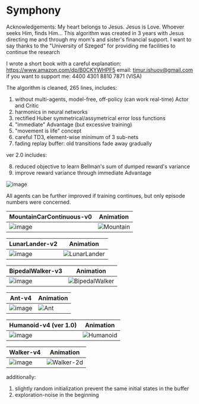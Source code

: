 # Symphony



Acknowledgements: My heart belongs to Jesus. Jesus is Love. Whoever seeks Him, finds Him...
This algorithm was created in 3 years with Jesus directing me and through my mom's and sister's financial support.
I want to say thanks to the "University of Szeged" for providing me facilities to continue the research

I wrote a short book with a careful explanation: https://www.amazon.com/dp/B0CKYWHPF5
email: timur.ishuov@gmail.com
if you want to support me: 4400 4301 8810 7871 (VISA)

The algorithm is cleaned, 265 lines, includes:

1. without multi-agents, model-free, off-policy (can work real-time) Actor and Critic
2. harmonics in neural networks
3. rectified Huber symmetrical/assymetrical error loss functions
4. "immediate" Advantage (but excessive training)
5. "movement is life" concept
6. careful TD3, element-wise minimum of 3 sub-nets
7. fading replay buffer: old transitions fade away gradually


ver 2.0 includes:

8. reduced objective to learn Bellman's sum of dumped reward's variance
9. improve reward variance through immediate Advantage




![image](https://github.com/timurgepard/Simphony/assets/13238473/864a23b6-a2c8-4e83-b69c-497c4cd662c1)

All agents can be further improved if training continues, but only episode numbers were concerned.

|  MountainCarContinuous-v0 | Animation |
| ------------- | ------------- |
| ![image](https://github.com/timurgepard/Simphony/assets/13238473/9df263d1-3ba5-4b8d-9c74-f543c58378e9) | ![Mountain](https://github.com/timurgepard/Simphony/assets/13238473/ef21e8ef-ab39-44bb-bf61-76d1cb810107) |


|  LunarLander-v2 | Animation |
| ------------- | ------------- |
| ![image](https://github.com/timurgepard/Simphony/assets/13238473/11cf2201-50e2-471b-849f-c609c794a7a7) |![LunarLander](https://github.com/timurgepard/Simphony/assets/13238473/351cae3a-95bf-46a1-be3a-f11506353444)|

| BipedalWalker-v3  | Animation |
| ------------- | ------------- |
| ![image](https://github.com/timurgepard/Simphony/assets/13238473/6d2ea242-4f6b-4519-9dc9-af51469b2a8b)  | ![BipedalWalker](https://github.com/timurgepard/Simphony/assets/13238473/725371e6-9f41-43dc-8ae6-188ad01642ac)|


|  Ant-v4 | Animation |
| ------------- | ------------- |
| ![image](https://github.com/timurgepard/Simphony/assets/13238473/90cd49eb-e229-47db-998d-51c18b16850d)  |![Ant](https://github.com/timurgepard/Simphony/assets/13238473/342f48a2-1610-43c4-86ad-8b3c3dc652b6)|

| Humanoid-v4 (ver 1.0)  | Animation |
| ------------- | ------------- |
| ![image](https://github.com/timurgepard/Simphony/assets/13238473/8684839b-bb1e-4b75-81f3-ad18751573cf) |  ![Humanoid](https://github.com/timurgepard/Simphony/assets/13238473/ba2117a0-e03c-4c33-aab8-2395ab42b118)|




|  Walker-v4 | Animation |
| ------------- | ------------- |
| ![image](https://github.com/timurgepard/Simphony/assets/13238473/b9510d43-f8ab-462c-aa0e-6a398a7a2f8b) |![Walker-2d](https://github.com/timurgepard/Simphony/assets/13238473/154abb7e-f0a5-4ce7-9813-466e01b3795f)|








   
   additionally:
1. slightly random initialization prevent the same initial states in the buffer
2. exploration-noise in the beginning

   
